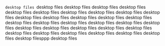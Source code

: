 `desktop files
`desktop files
desktop files
desktop files
desktop files
desktop files
desktop files
desktop files
desktop files
desktop files
desktop files
desktop files
desktop files
desktop files
desktop files
desktop files
desktop files
desktop files
desktop files
desktop files
desktop files
desktop files
desktop files
desktop files
desktop files
desktop files
desktop files
desktop files
desktop files
desktop files
desktop files
desktop files
desktop files
desktop filesppp
desktop files
